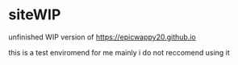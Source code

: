 # siteWIP



unfinished WIP version of https://epicwappy20.github.io


this is a test enviromend for me mainly i do not reccomend using it
